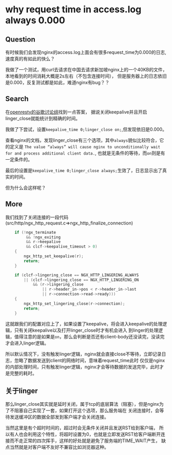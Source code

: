 # why request time in access.log always 0.000

## Question
有时候我们会发现nginx的access.log上面会有很多request_time为0.000的日志, 速度真的有如此的快么？

我做了一个测试，用curl去请求在中国去请求新加坡nginx上的一个40KB的文件，本地看到的时间消耗大概是2s左右（不包含连接时间），
但是服务器上的日志依旧是0.000，反复测试都是如此，难道nginx有bug？？

## Search
在[openresty的谷歌讨论组](https://groups.google.com/g/openresty/c/t3PXLGmZR00)找到一点答案，
据说关闭keepalive并且开启linger_close就能统计到精确的时间。

我做了下尝试，设置`keepalive_time 0;linger_close on;`,但发现依旧是0.000。

查看nginx的文档，发现linger_close有三个选项，其中`always`貌似比较符合，它的定义是
`
The value “always” will cause nginx to unconditionally wait for and process additional client data.
`, 也就是无条件的等待，而`on`则是有一定条件的。

最后的设置是`keepalive_time 0;linger_close always;`生效了，日志显示出了真实的时间。

但为什么会这样呢？

## More
我们找到了关闭连接的一段代码(src/http/ngx_http_request.c=>ngx_http_finalize_connection)
```c
    if (!ngx_terminate
         && !ngx_exiting
         && r->keepalive
         && clcf->keepalive_timeout > 0)
    {
        ngx_http_set_keepalive(r);
        return;
    }

    if (clcf->lingering_close == NGX_HTTP_LINGERING_ALWAYS
        || (clcf->lingering_close == NGX_HTTP_LINGERING_ON
            && (r->lingering_close
                || r->header_in->pos < r->header_in->last
                || r->connection->read->ready)))
    {
        ngx_http_set_lingering_close(r->connection);
        return;
    }
```
这就跟我们的配置对应上了，如果设置了keepalive，将会进入keepalive的处理逻辑，只有关闭keepalive以及打开linger_close时才有机会进入
到linger的处理逻辑，值得注意的是如果是`on`，那么会判断是否还有client-body还没读完，没读完才会进入linger逻辑。

所以默认情况下，没有触发linger逻辑，nginx就会直接close不等待，立即记录日志，忽略了数据发送到client的网络时间，意味着request_time此时
仅仅是nginx的内部处理时间，只有触发linger逻辑，nginx才会等待数据的发送完毕，此时才是完整的耗时。

## 关于linger
那么linger_close其实就是延时关闭，属于tcp的底层算法（阻塞），但是nginx为了不阻塞自己实现了一套，如果打开这个选项，那么服务端在
关闭连接时，会等待发送缓冲区的数据全部发到客户端才会关闭连接。

当然这里是有个超时时间的，超过时会无条件关闭并且发送RST给到客户端，
所以有人也会利用这个特性，将超时设置为0，也就是立即发送RST给客户端断开连接而不走正常的四次挥手，这样的好处就是避免了服务端的TIME_WAIT产生，
缺点当然就是对客户端不友好不兼容比如浏览器这种。




